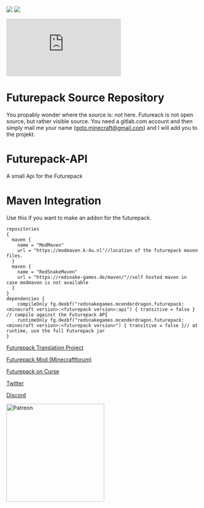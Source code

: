 [![](http://cf.way2muchnoise.eu/full_futurepack_downloads.svg)](https://minecraft.curseforge.com/projects/futurepack)
[![](http://cf.way2muchnoise.eu/versions/Available%20For%20Minecraft_futurepack_all.svg)](https://minecraft.curseforge.com/projects/futurepack)

[![](http://redsnake-games.de/jenkins/api.php?id=futurepack.svg)]()

#  Futurepack Source Repository
You propably wonder where the source is: not here. Futureack is not open source, but rather visible source. You need a gitlab.com account and then simply mail me your name (goto.minecraft@gmail.com) and I will add you to the projekt. 

# Futurepack-API
A small Api for the Futurepack

# Maven Integration
Use this if you want to make an addon for the futurepack.
```
repositories 
{
  maven {
    name = "ModMaven"
    url = "https://modmaven.k-4u.nl"//location of the futurepack maven files.
  }
  maven {
    name = "RedSnakeMaven"
    url = "https://redsnake-games.de/maven/"//self hosted maven in case modmaven is not available
  }
}
dependencies {
    compileOnly fg.deobf("redsnakegames.mcenderdragon.futurepack:<minecraft version>:<futurepack version>:api") { transitive = false } // compile against the Futurepack API
    runtimeOnly fg.deobf("redsnakegames.mcenderdragon.futurepack:<minecraft version>:<futurepack version>") { transitive = false }// at runtime, use the full Futurepack jar
}
```
[Futurepack Translation Project](https://github.com/Wugand/FuturePack-Language)

[Futurepack Mod (Minecraftforum)](https://www.minecraftforum.net/forums/mapping-and-modding-java-edition/minecraft-mods/2644868-futurepack-mod-discover-new-dimensions)

[Futurepack on Curse](http://mods.curse.com/mc-mods/minecraft/237333-futurepack#t1:description)

[Twitter](https://twitter.com/MCenderdragonxD)

[Discord](https://discord.gg/UpdVfFk)

[<img alt="Patreon" src=http://i.imgur.com/k44o58p.png width=256\>](https://www.patreon.com/mcenderdragon)
